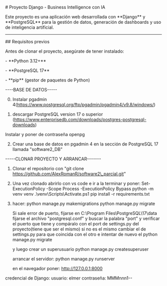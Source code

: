 \# Proyecto Django - Business Intelligence con IA



Este proyecto es una aplicación web desarrollada con \*\*Django\*\* y \*\*PostgreSQL\*\* para la gestión de datos, generación de dashboards y uso de inteligencia artificial.



---



\## Requisitos previos

Antes de clonar el proyecto, asegúrate de tener instalado:

\- \*\*Python 3.12+\*\*

\- \*\*PostgreSQL 17\*\*

\- \*\*pip\*\* (gestor de paquetes de Python)







----BASE DE DATOS-----

0. Instalar pgadmin 4(https://www.postgresql.org/ftp/pgadmin/pgadmin4/v9.8/windows/)



1. descargar PostgreSQL version 17 o superior (https://www.enterprisedb.com/downloads/postgres-postgresql-downloads)

Instalar y poner de contraseña openpg





2. Crear una base de datos en pgadmin 4 en la sección de PostgreSQL 17 llamada "software2\_DB"









-----CLONAR PROYECTO Y ARRANCAR-------
1. Clonar el repositorio con "git clone https://github.com/AlexRomanR/software2\_parcial.git"
2. Una vez clonado abrirlo con vs  code e ir a la terminar y poner:
    Set-ExecutionPolicy -Scope Process -ExecutionPolicy Bypass
    python -m venv venv
    .\\venv\\Scripts\\Activate.ps1
   pip install -r requirements.txt

   
3. hacer:
   python manage.py makemigrations
   python manage.py migrate

   Si sale error de puerto, fijarse en C:\\Program Files\\PostgreSQL\\17\\data fijarse el archivo "postgresql.conf" y  buscar la palabra "port" y verificar el puerto que tiene y compáralo con el port de settings.py del proyecto(tiene que ser el mismo) si no es el mismo cambiar el de settings.py para que coincida con el otro e intentar de nuevo el python manage.py migrate

   y luego crear un superusuario
   python manage.py createsuperuser

   arrancar el servidor:
   python manage.py runserver

   en el navegador poner: http://127.0.0.1:8000


credencial de Django:
usuario: elmer
contraseña: MMMnnn1--
   



